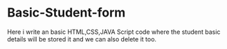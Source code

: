 # Basic-Student-form
Here i write an basic HTML,CSS,JAVA Script code where the student basic details will be stored it and we can also delete it too.
